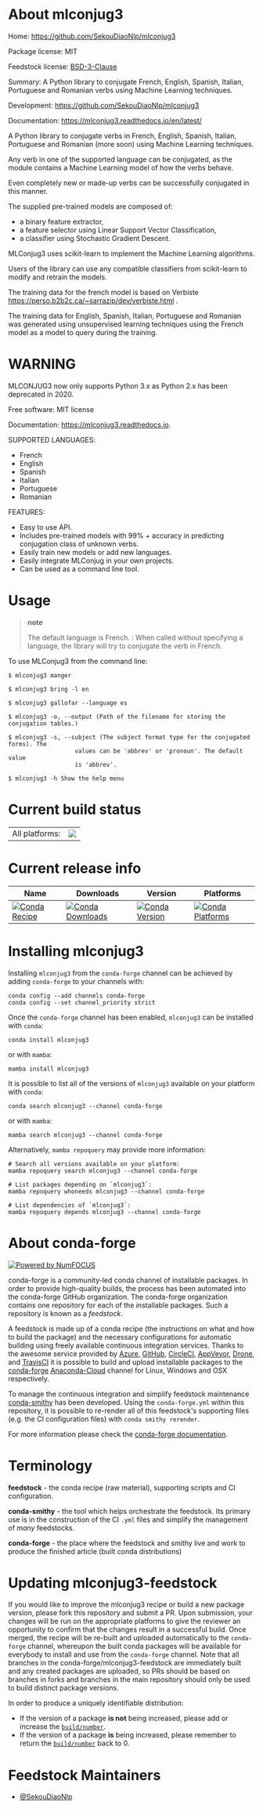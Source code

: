 About mlconjug3
===============

Home: https://github.com/SekouDiaoNlp/mlconjug3

Package license: MIT

Feedstock license: [BSD-3-Clause](https://github.com/conda-forge/mlconjug3-feedstock/blob/main/LICENSE.txt)

Summary: A Python library to conjugate French, English, Spanish, Italian, Portuguese and Romanian verbs using Machine Learning techniques.

Development: https://github.com/SekouDiaoNlp/mlconjug3

Documentation: https://mlconjug3.readthedocs.io/en/latest/

A Python library to conjugate verbs in French, English, Spanish, Italian, Portuguese and Romanian (more soon) using Machine Learning techniques.

Any verb in one of the supported language can be conjugated, as the module contains a Machine Learning model of how the verbs behave.

Even completely new or made-up verbs can be successfully conjugated in this manner.

The supplied pre-trained models are composed of:

-   a binary feature extractor,
-   a feature selector using Linear Support Vector Classification,
-   a classifier using Stochastic Gradient Descent.

MLConjug3 uses scikit-learn to implement the Machine Learning algorithms.

Users of the library can use any compatible classifiers from scikit-learn to modify and retrain the models.

The training data for the french model is based on Verbiste https://perso.b2b2c.ca/~sarrazip/dev/verbiste.html .

The training data for English, Spanish, Italian, Portuguese and Romanian was generated using unsupervised learning techniques using the French model as a model to query during the training.

WARNING
========

MLCONJUG3 now only supports Python 3.x as Python 2.x has been deprecated in 2020.

Free software: MIT license

Documentation: https://mlconjug3.readthedocs.io.

SUPPORTED LANGUAGES:

-   French
-   English
-   Spanish
-   Italian
-   Portuguese
-   Romanian

FEATURES:

-   Easy to use API.
-   Includes pre-trained models with 99% + accuracy in predicting conjugation class of unknown verbs.
-   Easily train new models or add new languages.
-   Easily integrate MLConjug in your own projects.
-   Can be used as a command line tool.

Usage
=====

> **note**
>
> The default language is French.
> :   When called without specifying a language, the library will try to
>     conjugate the verb in French.
>
To use MLConjug3 from the command line:

    $ mlconjug3 manger

    $ mlconjug3 bring -l en

    $ mlconjug3 gallofar --language es

    $ mlconjug3 -o, --output (Path of the filename for storing the conjugation tables.)

    $ mlconjug3 -s, --subject (The subject format type for the conjugated forms). The
                       values can be 'abbrev' or 'pronoun'. The default value
                       is 'abbrev'.

    $ mlconjug3 -h Show the help menu


Current build status
====================


<table><tr><td>All platforms:</td>
    <td>
      <a href="https://dev.azure.com/conda-forge/feedstock-builds/_build/latest?definitionId=12459&branchName=main">
        <img src="https://dev.azure.com/conda-forge/feedstock-builds/_apis/build/status/mlconjug3-feedstock?branchName=main">
      </a>
    </td>
  </tr>
</table>

Current release info
====================

| Name | Downloads | Version | Platforms |
| --- | --- | --- | --- |
| [![Conda Recipe](https://img.shields.io/badge/recipe-mlconjug3-green.svg)](https://anaconda.org/conda-forge/mlconjug3) | [![Conda Downloads](https://img.shields.io/conda/dn/conda-forge/mlconjug3.svg)](https://anaconda.org/conda-forge/mlconjug3) | [![Conda Version](https://img.shields.io/conda/vn/conda-forge/mlconjug3.svg)](https://anaconda.org/conda-forge/mlconjug3) | [![Conda Platforms](https://img.shields.io/conda/pn/conda-forge/mlconjug3.svg)](https://anaconda.org/conda-forge/mlconjug3) |

Installing mlconjug3
====================

Installing `mlconjug3` from the `conda-forge` channel can be achieved by adding `conda-forge` to your channels with:

```
conda config --add channels conda-forge
conda config --set channel_priority strict
```

Once the `conda-forge` channel has been enabled, `mlconjug3` can be installed with `conda`:

```
conda install mlconjug3
```

or with `mamba`:

```
mamba install mlconjug3
```

It is possible to list all of the versions of `mlconjug3` available on your platform with `conda`:

```
conda search mlconjug3 --channel conda-forge
```

or with `mamba`:

```
mamba search mlconjug3 --channel conda-forge
```

Alternatively, `mamba repoquery` may provide more information:

```
# Search all versions available on your platform:
mamba repoquery search mlconjug3 --channel conda-forge

# List packages depending on `mlconjug3`:
mamba repoquery whoneeds mlconjug3 --channel conda-forge

# List dependencies of `mlconjug3`:
mamba repoquery depends mlconjug3 --channel conda-forge
```


About conda-forge
=================

[![Powered by
NumFOCUS](https://img.shields.io/badge/powered%20by-NumFOCUS-orange.svg?style=flat&colorA=E1523D&colorB=007D8A)](https://numfocus.org)

conda-forge is a community-led conda channel of installable packages.
In order to provide high-quality builds, the process has been automated into the
conda-forge GitHub organization. The conda-forge organization contains one repository
for each of the installable packages. Such a repository is known as a *feedstock*.

A feedstock is made up of a conda recipe (the instructions on what and how to build
the package) and the necessary configurations for automatic building using freely
available continuous integration services. Thanks to the awesome service provided by
[Azure](https://azure.microsoft.com/en-us/services/devops/), [GitHub](https://github.com/),
[CircleCI](https://circleci.com/), [AppVeyor](https://www.appveyor.com/),
[Drone](https://cloud.drone.io/welcome), and [TravisCI](https://travis-ci.com/)
it is possible to build and upload installable packages to the
[conda-forge](https://anaconda.org/conda-forge) [Anaconda-Cloud](https://anaconda.org/)
channel for Linux, Windows and OSX respectively.

To manage the continuous integration and simplify feedstock maintenance
[conda-smithy](https://github.com/conda-forge/conda-smithy) has been developed.
Using the ``conda-forge.yml`` within this repository, it is possible to re-render all of
this feedstock's supporting files (e.g. the CI configuration files) with ``conda smithy rerender``.

For more information please check the [conda-forge documentation](https://conda-forge.org/docs/).

Terminology
===========

**feedstock** - the conda recipe (raw material), supporting scripts and CI configuration.

**conda-smithy** - the tool which helps orchestrate the feedstock.
                   Its primary use is in the construction of the CI ``.yml`` files
                   and simplify the management of *many* feedstocks.

**conda-forge** - the place where the feedstock and smithy live and work to
                  produce the finished article (built conda distributions)


Updating mlconjug3-feedstock
============================

If you would like to improve the mlconjug3 recipe or build a new
package version, please fork this repository and submit a PR. Upon submission,
your changes will be run on the appropriate platforms to give the reviewer an
opportunity to confirm that the changes result in a successful build. Once
merged, the recipe will be re-built and uploaded automatically to the
`conda-forge` channel, whereupon the built conda packages will be available for
everybody to install and use from the `conda-forge` channel.
Note that all branches in the conda-forge/mlconjug3-feedstock are
immediately built and any created packages are uploaded, so PRs should be based
on branches in forks and branches in the main repository should only be used to
build distinct package versions.

In order to produce a uniquely identifiable distribution:
 * If the version of a package **is not** being increased, please add or increase
   the [``build/number``](https://docs.conda.io/projects/conda-build/en/latest/resources/define-metadata.html#build-number-and-string).
 * If the version of a package **is** being increased, please remember to return
   the [``build/number``](https://docs.conda.io/projects/conda-build/en/latest/resources/define-metadata.html#build-number-and-string)
   back to 0.

Feedstock Maintainers
=====================

* [@SekouDiaoNlp](https://github.com/SekouDiaoNlp/)


